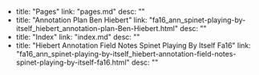   - title: "Pages"
    link: "pages.md"
    desc: ""
  - title: "Annotation Plan Ben Hiebert"
    link: "fa16_ann_spinet-playing-by-itself_hiebert_annotation-plan-Ben-Hiebert.html"
    desc: ""
  - title: "Index"
    link: "index.md"
    desc: ""
  - title: "Hiebert Annotation Field Notes Spinet Playing By Itself Fa16"
    link: "fa16_ann_spinet-playing-by-itself_hiebert-annotation-field-notes-spinet-playing-by-itself-fa16.html"
    desc: ""
